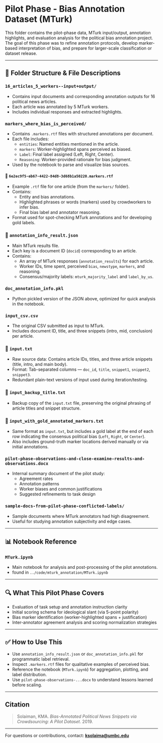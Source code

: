 # Pilot Phase - Bias Annotation Dataset (MTurk)

This folder contains the pilot-phase data, MTurk input/output, annotation highlights, and evaluation analysis for the political bias annotation project. The goal of this phase was to refine annotation protocols, develop marker-based interpretation of bias, and prepare for larger-scale classification or dataset release.

---

## 📁 Folder Structure & File Descriptions

### `16_articles_5_workers--input+output/`
- Contains input documents and corresponding annotation outputs for 16 political news articles.
- Each article was annotated by 5 MTurk workers.
- Includes individual responses and extracted highlights.

### `markers_where_bias_is_perceived/`
- Contains `.markers.rtf` files with structured annotations per document.
- Each file includes:
  - `entities`: Named entities mentioned in the article.
  - `markers`: Worker-highlighted spans perceived as biased.
  - `Label`: Final label assigned (Left, Right, Center).
  - `Reasoning`: Worker-provided rationale for bias judgment.
- Used by the notebook to parse and visualize bias sources.

#### 📄 `6e2ec9f5-eb67-4422-84d8-3d68b1a50220.markers.rtf`
- Example `.rtf` file for one article (from the `markers/` folder).
- Contains:
  - Entity and bias annotations.
  - Highlighted phrases or words (markers) used by crowdworkers to infer bias.
  - Final bias label and annotator reasoning.
- Format used for spot-checking MTurk annotations and for developing gold labels.

### 📄 `annotation_info_result.json`
- Main MTurk results file.
- Each key is a document ID (`docid`) corresponding to an article.
- Contains:
  - An array of MTurk responses (`annotation_results`) for each article.
  - Worker IDs, time spent, perceived `bias`, `newstype`, `markers`, and reasoning.
  - Consensus/majority labels: `mturk_majority_label` and `label_by_us`.

### `doc_annotation_info.pkl`
- Python pickled version of the JSON above, optimized for quick analysis in the notebook.

### `input_csv.csv`
- The original CSV submitted as input to MTurk.
- Includes document ID, title, and three snippets (intro, mid, conclusion) per article.


### 📄 `input.txt`
- Raw source data: Contains article IDs, titles, and three article snippets (title, intro, and main body).
- Format: Tab-separated columns — `doc_id`, `title`, `snippet1`, `snippet2`, `snippet3`.
- Redundant plain-text versions of input used during iteration/testing.

### 📄 `input_backup_title.txt`
- Backup copy of the `input.txt` file, preserving the original phrasing of article titles and snippet structure.

### 📄 `input_with_gold_annotated_markers.txt`
- Same format as `input.txt`, but includes a gold label at the end of each row indicating the consensus political bias (`Left`, `Right`, or `Center`).
- Also includes ground-truth marker locations derived manually or via initial annotations.


### `pilot-phase-observations-and-close-examine-results-and-observations.docx`
- Internal summary document of the pilot study:
  - Agreement rates
  - Annotation patterns
  - Worker biases and common justifications
  - Suggested refinements to task design

### `sample-docs-from-pilot-phase-conflicted-labels/`
- Sample documents where MTurk annotators had high disagreement.
- Useful for studying annotation subjectivity and edge cases.

---

## 📊 Notebook Reference

### `MTurk.ipynb`
- Main notebook for analysis and post-processing of the pilot annotations.
- found in `../code/mturk_annotation/MTurk.ipynb`

---

## 🔍 What This Pilot Phase Covers

- Evaluation of task setup and annotation instruction clarity
- Initial scoring schema for ideological slant (via 5-point polarity)
- Bias marker identification (worker-highlighted spans + justification)
- Inter-annotator agreement analysis and scoring normalization strategies

---

## ✅ How to Use This

- Use `annotation_info_result.json` or `doc_annotation_info.pkl` for programmatic label retrieval.
- Inspect `.markers.rtf` files for qualitative examples of perceived bias.
- Reference the notebook (`MTurk.ipynb`) for aggregation, plotting, and label distribution.
- Use `pilot-phase-observations-...docx` to understand lessons learned before scaling.

---


## Citation

> Solaiman, KMA. *Bias-Annotated Political News Snippets via Crowdsourcing: A Pilot Dataset*. 2019.  

---

For questions or contributions, contact: **ksolaima@umbc.edu**
